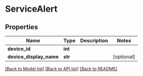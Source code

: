 # ServiceAlert

## Properties
Name | Type | Description | Notes
------------ | ------------- | ------------- | -------------
**device_id** | **int** |  | 
**device_display_name** | **str** |  | [optional] 

[[Back to Model list]](../README.md#documentation-for-models) [[Back to API list]](../README.md#documentation-for-api-endpoints) [[Back to README]](../README.md)

